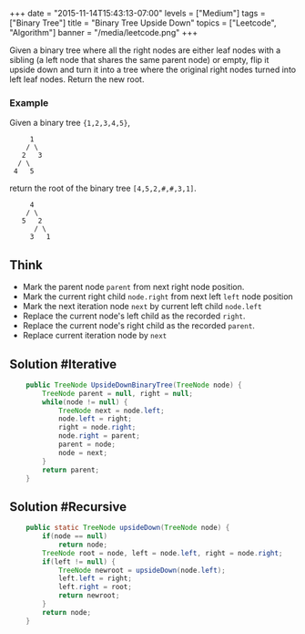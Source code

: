 +++
date = "2015-11-14T15:43:13-07:00"
levels = ["Medium"]
tags = ["Binary Tree"]
title = "Binary Tree Upside Down"
topics = ["Leetcode", "Algorithm"]
banner = "/media/leetcode.png"
+++

Given a binary tree where all the right nodes are either leaf nodes with a sibling (a left node that shares the same parent node) or empty, flip it upside down and turn it into a tree where the original right nodes turned into left leaf nodes. Return the new root.
<!--more-->
### Example
Given a binary tree `{1,2,3,4,5}`,
```
     1
    / \
   2   3
  / \
 4   5
```
return the root of the binary tree `[4,5,2,#,#,3,1]`.
```
     4
    / \
   5   2
      / \
     3   1
```

## Think
- Mark the parent node `parent` from next right node position.
- Mark the current right child `node.right` from next left `left` node position
- Mark the next iteration node `next` by current left child `node.left`
- Replace the current node's left child as the recorded `right`.
- Replace the current node's right child as the recorded `parent`.
- Replace current iteration node by `next`

## Solution #Iterative
```java
    public TreeNode UpsideDownBinaryTree(TreeNode node) {  
        TreeNode parent = null, right = null;
		while(node != null) {
			TreeNode next = node.left;
			node.left = right;						
			right = node.right;
			node.right = parent;
			parent = node;
			node = next;
		}
		return parent;
    }
```

## Solution #Recursive
```java
    public static TreeNode upsideDown(TreeNode node) {
		if(node == null)
			return node;
		TreeNode root = node, left = node.left, right = node.right;
		if(left != null) {
			TreeNode newroot = upsideDown(node.left);
			left.left = right;
			left.right = root;
			return newroot;
		}
		return node;
	}
```